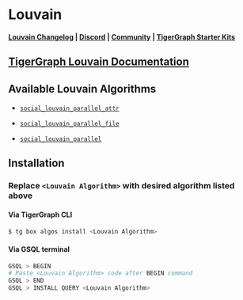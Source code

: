 
# Louvain

#### [Louvain Changelog](https://github.com/karimsaraipour/gsql-graph-algorithms/tree/algorithm-folder-restructure/algorithms/templates/examples/louvain/CHANGELOG.md) | [Discord](https://discord.gg/vFbmPyvJJN) | [Community](https://community.tigergraph.com) | [TigerGraph Starter Kits](https://github.com/zrougamed/TigerGraph-Starter-Kits-Parser)

## [TigerGraph Louvain Documentation](https://docs.tigergraph.com/tigergraph-platform-overview/graph-algorithm-library#louvain-method-with-parallelism-and-refinement)

## Available Louvain Algorithms 

* [`social_louvain_parallel_attr`](https://github.com/karimsaraipour/gsql-graph-algorithms/tree/algorithm-folder-restructure/algorithms/templates/examples/louvain/social_louvain_parallel_attr.gsql)

* [`social_louvain_parallel_file`](https://github.com/karimsaraipour/gsql-graph-algorithms/tree/algorithm-folder-restructure/algorithms/templates/examples/louvain/social_louvain_parallel_file.gsql)

* [`social_louvain_parallel`](https://github.com/karimsaraipour/gsql-graph-algorithms/tree/algorithm-folder-restructure/algorithms/templates/examples/louvain/social_louvain_parallel.gsql)

## Installation 

### Replace `<Louvain Algorithm>` with desired algorithm listed above 

#### Via TigerGraph CLI

```bash
$ tg box algos install <Louvain Algorithm>
```

#### Via GSQL terminal

```bash
GSQL > BEGIN
# Paste <Louvain Algorithm> code after BEGIN command
GSQL > END 
GSQL > INSTALL QUERY <Louvain Algorithm>
```